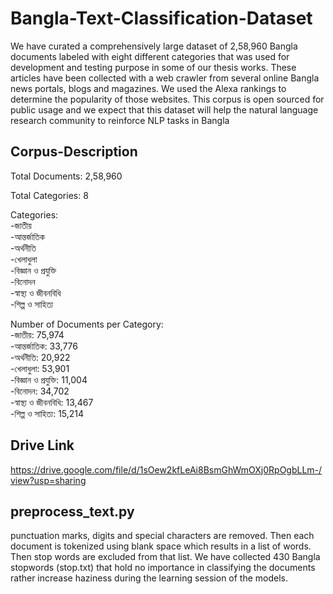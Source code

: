 # Bangla-Text-Classification-Dataset

We have curated a comprehensively large dataset of 2,58,960 Bangla documents labeled with eight different categories that was used for development and testing purpose in some of our thesis works. These articles have been collected with a web crawler from several online Bangla news portals, blogs and magazines. We used
the Alexa rankings to determine the popularity of those websites. This corpus is open sourced for public usage and we expect that this dataset will help the natural language research community to reinforce NLP tasks in Bangla
## Corpus-Description

Total Documents: 2,58,960

Total Categories: 8

 Categories:  
-জাতীয়  
-আন্তর্জাতিক  
-অর্থনীতি  
-খেলাধুলা  
-বিজ্ঞান ও প্রযুক্তি  
-বিনোদন  
-স্বাস্থ্য ও জীবনবিধি  
-শিল্প ও সাহিত্য  

Number of Documents per Category:  
-জাতীয়: 75,974  
-আন্তর্জাতিক: 33,776  
-অর্থনীতি: 20,922  
-খেলাধুলা: 53,901  
-বিজ্ঞান ও প্রযুক্তি: 11,004  
-বিনোদন: 34,702  
-স্বাস্থ্য ও জীবনবিধি: 13,467  
-শিল্প ও সাহিত্য: 15,214    

## Drive Link
https://drive.google.com/file/d/1sOew2kfLeAi8BsmGhWmOXj0RpOgbLLm-/view?usp=sharing

## preprocess_text.py
punctuation marks, digits and special characters are removed. Then each document is tokenized using blank space which results in a list of words. Then stop words are excluded from that list. We have collected 430 Bangla stopwords (stop.txt) that hold no importance in classifying the documents rather increase haziness during the learning session of the models.
